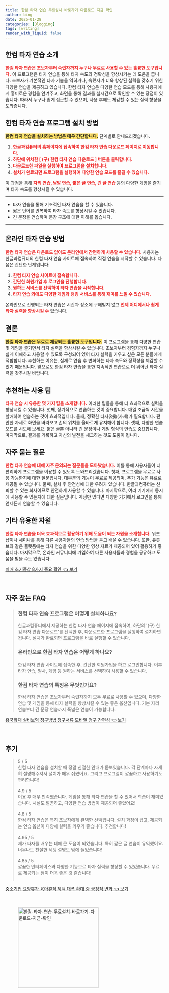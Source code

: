 ```yaml
---
title: 한컴 타자 연습 무료설치 바로가기 다운로드 지금 확인
author: bing
date: 2025-01-28
categories: [Blogging]
tags: [writing]
render_with_liquid: false
---
```



<h2 id='한컴 타자 연습 소개'>한컴 타자 연습 소개</h2>

<p><b><span style="color: #ee2323;">한컴 타자 연습은 초보자부터 숙련자까지 누구나 무료로 사용할 수 있는 훌륭한 도구입니다.</span></b> 이 프로그램은 타자 연습을 통해 타자 속도와 정확성을 향상시키는 데 도움을 줍니다. 초보자가 기본적인 타자 기술을 익히거나, 숙련자가 더욱 향상된 실력을 갖추기 위한 다양한 연습을 제공하고 있습니다. 한컴 타자 연습은 다양한 연습 모드를 통해 사용자에게 흥미로운 경험을 안겨주고, 화면을 통해 결과를 실시간으로 확인할 수 있는 장점이 있습니다. 따라서 누구나 쉽게 접근할 수 있으며, 사용 후에도 체감할 수 있는 실력 향상을 도와줍니다.</p>

<h2 id='한컴 타자 연습 프로그램 설치 방법'>한컴 타자 연습 프로그램 설치 방법</h2>

<p><b><span style="background-color: #ffe066;">한컴 타자 연습을 설치하는 방법은 매우 간단합니다.</span></b> 단계별로 안내드리겠습니다.</p>

<ol>
    <li><b><span style="color: #ee2323;">한글과컴퓨터의 홈페이지에 접속하여 한컴 타자 연습 다운로드 페이지로 이동합니다.</span></b></li>
    <li><b><span style="color: #ee2323;">하단에 위치한 [ (구) 한컴 타자 연습 다운로드 ] 버튼을 클릭합니다.</span></b></li>
    <li><b><span style="color: #ee2323;">다운로드한 파일을 실행하여 프로그램을 설치합니다.</span></b></li>
    <li><b><span style="color: #ee2323;">설치가 완료되면 프로그램을 실행하여 다양한 연습 모드를 즐길 수 있습니다.</span></b></li>
</ol>

<p>이 과정을 통해 <b><span style="color: #ee2323;">자리 연습, 낱말 연습, 짧은 글 연습, 긴 글 연습</span></b> 등의 다양한 게임을 즐기며 타자 속도를 향상시킬 수 있습니다.</p>

<hr />

<ul>
    <li>타자 연습을 통해 기초적인 타자 연습을 할 수 있습니다.</li>
    <li>짧은 단어를 반복하여 타자 속도를 향상시킬 수 있습니다.</li>
    <li>긴 문장을 연습하며 문장 구조에 대한 이해를 돕습니다.</li>
</ul>

<hr />

<h2 id='온라인 타자 연습 방법'>온라인 타자 연습 방법</h2>

<p><b><span style="color: #ee2323;">한컴 타자 연습은 다운로드 없이도 온라인에서 간편하게 사용할 수 있습니다.</span></b> 사용자는 한글과컴퓨터의 한컴 타자 연습 사이트에 접속하여 직접 연습을 시작할 수 있습니다. 다음은 간단한 단계입니다:</p>

<ol>
    <li><b><span style="color: #ee2323;">한컴 타자 연습 사이트에 접속합니다.</span></b></li>
    <li><b><span style="color: #ee2323;">간단한 회원가입 후 로그인을 진행합니다.</span></b></li>
    <li><b><span style="color: #ee2323;">원하는 서비스를 선택하여 타자 연습을 시작합니다.</span></b></li>
    <li><b><span style="color: #ee2323;">타자 연습 외에도 다양한 게임과 랭킹 서비스를 통해 재미를 느낄 수 있습니다.</span></b></li>
</ol>

<p>온라인으로 진행되는 타자 연습은 시간과 장소에 구애받지 않고 <b><span style="color: #ee2323;">언제 어디에서나 쉽게 타자 실력을 향상시킬 수</span></b> 있습니다.</p>

<h2 id='결론'>결론</h2>

<p><b><span style="background-color: #ffe066;">한컴 타자 연습은 무료로 제공되는 훌륭한 도구입니다.</span></b> 이 프로그램을 통해 다양한 연습 및 게임을 즐기면서 타자 실력을 향상시킬 수 있습니다. 초보자부터 경험자까지 누구나 쉽게 이해하고 사용할 수 있도록 구성되어 있어 타자 실력을 키우고 싶은 모든 분들에게 적합합니다. 추천하는 이유는, 실제로 연습 후 변화하는 타자 속도와 정확성을 체감할 수 있기 때문입니다. 앞으로도 한컴 타자 연습을 통한 지속적인 연습으로 더 뛰어난 타자 실력을 갖추시길 바랍니다.</p>

<h2 id='추천하는 사용 팁'>추천하는 사용 팁</h2>

<p><b><span style="color: #ee2323;">타자 연습 시 유용한 몇 가지 팁을 소개합니다.</span></b> 이러한 팁들을 통해 더 효과적으로 실력을 향상시킬 수 있습니다. 첫째, 정기적으로 연습하는 것이 중요합니다. 매일 조금씩 시간을 할애하여 연습하는 것이 효과적입니다. 둘째, 정확한 타자姿勢(자세)가 필요합니다. 편안한 자세로 화면을 바라보고 손의 위치를 올바르게 유지해야 합니다. 셋째, 다양한 연습 모드를 시도해 보세요. 짧은 글뿐 아니라 긴 문장이나 게임 형식의 연습도 중요합니다. 마지막으로, 결과를 기록하고 자신의 발전을 체크하는 것도 도움이 됩니다.</p>

<h2 id='자주 묻는 질문'>자주 묻는 질문</h2>

<p><b><span style="color: #ee2323;">한컴 타자 연습에 대해 자주 문의되는 질문들을 모아봤습니다.</span></b> 이를 통해 사용자들이 더 편리하게 프로그램을 이용할 수 있도록 도와드리겠습니다. 첫째, 프로그램을 무료로 사용 가능한지에 대한 질문입니다. 대부분의 기능이 무료로 제공되며, 추가 기능은 유료로 제공될 수 있습니다. 둘째, 설치 후 안전성에 대한 우려가 있습니다. 한글과컴퓨터는 신뢰할 수 있는 회사이므로 안전하게 사용할 수 있습니다. 마지막으로, 여러 기기에서 동시에 사용할 수 있는지에 대한 질문입니다. 계정만 있다면 다양한 기기에서 로그인을 통해 언제든지 연습할 수 있습니다.</p>

<h2 id='기타 유용한 자원'>기타 유용한 자원</h2>

<p><b><span style="color: #ee2323;">한컴 타자 연습을 더욱 효과적으로 활용하기 위해 도움이 되는 자원을 소개합니다.</span></b> 워크샵이나 세미나를 통해 다른 사용자들의 연습 방법을 듣고 배울 수 있습니다. 또한, 유튜브와 같은 플랫폼에는 타자 연습을 위한 다양한 영상 자료가 제공되어 있어 활용하기 좋습니다. 마지막으로, 온라인 커뮤니티에 가입하여 다른 사용자들과 경험을 공유하고 도움을 받을 수도 있습니다.</p>


<p><a class="click-button" title="치매 초기증상 8가지 중요 확인" href="https://blackassets.github.io/posts/%EC%B9%98%EB%A7%A4-%EC%B4%88%EA%B8%B0%EC%A6%9D%EC%83%81-8%EA%B0%80%EC%A7%80-%EC%A4%91%EC%9A%94-%ED%99%95%EC%9D%B8/" rel="dofollow">치매 초기증상 8가지 중요 확인 👈 보기</a></p><br>
<h2 id='자주_찾는_FAQ'>자주 찾는 FAQ</h2>
<div itemscope="" itemtype="https://schema.org/FAQPage"> 
<blockquote> 
<div itemscope="" itemprop="mainEntity" itemtype="https://schema.org/Question"> 
<h3 itemprop="name">한컴 타자 연습 프로그램은 어떻게 설치하나요?</h3> 
<div itemscope="" itemprop="acceptedAnswer" itemtype="https://schema.org/Answer"> 
<span itemprop="text"> 
<p>한글과컴퓨터에서 제공하는 한컴 타자 연습 페이지에 접속하여, 하단의 '(구) 한컴 타자 연습 다운로드'를 선택한 후, 다운로드한 프로그램을 실행하여 설치하면 됩니다. 설치가 완료되면 프로그램을 바로 실행할 수 있습니다.</p> 
</span> 
</div> 
</div> 

<div itemscope="" itemprop="mainEntity" itemtype="https://schema.org/Question"> 
<h3 itemprop="name">온라인으로 한컴 타자 연습은 어떻게 하나요?</h3> 
<div itemscope="" itemprop="acceptedAnswer" itemtype="https://schema.org/Answer"> 
<span itemprop="text"> 
<p>한컴 타자 연습 사이트에 접속한 후, 간단한 회원가입을 하고 로그인합니다. 이후 타자 연습, 필사, 게임 등 원하는 서비스를 선택하여 사용할 수 있습니다.</p> 
</span> 
</div> 
</div> 

<div itemscope="" itemprop="mainEntity" itemtype="https://schema.org/Question"> 
<h3 itemprop="name">한컴 타자 연습의 특징은 무엇인가요?</h3> 
<div itemscope="" itemprop="acceptedAnswer" itemtype="https://schema.org/Answer"> 
<span itemprop="text"> 
<p>한컴 타자 연습은 초보자부터 숙련자까지 모두 무료로 사용할 수 있으며, 다양한 연습 및 게임을 통해 타자 실력을 향상시킬 수 있는 좋은 옵션입니다. 기본 자리 연습부터 긴 문장 연습까지 폭넓은 연습이 가능합니다.</p> 
</span> 
</div> 
</div> 
</blockquote> 
</div>
<p><a class="click-button" title="흥국화재 실비보험 청구방법 청구서류 모바일 청구 간편성" href="https://blackassets.github.io/posts/%ED%9D%A5%EA%B5%AD%ED%99%94%EC%9E%AC-%EC%8B%A4%EB%B9%84%EB%B3%B4%ED%97%98-%EC%B2%AD%EA%B5%AC%EB%B0%A9%EB%B2%95-%EC%B2%AD%EA%B5%AC%EC%84%9C%EB%A5%98-%EB%AA%A8%EB%B0%94%EC%9D%BC-%EC%B2%AD%EA%B5%AC-%EA%B0%84%ED%8E%B8%EC%84%B1/" rel="dofollow">흥국화재 실비보험 청구방법 청구서류 모바일 청구 간편성 👈 보기</a></p><br>
<h2 id='후기'>후기</h2>
<div itemscope itemtype="https://schema.org/Product">
  <blockquote>
  <div itemprop="review" itemscope itemtype="https://schema.org/Review">
      <div itemprop="reviewRating" itemscope itemtype="https://schema.org/Rating"> <span itemprop="ratingValue">5</span> / <span itemprop="bestRating">5</span> </div>
      <span itemprop="reviewBody">한컴 타자 연습을 설치할 때 정말 친절한 안내가 돋보였습니다. 각 단계마다 자세히 설명해주셔서 설치가 매우 쉬웠어요. 그리고 프로그램이 깔끔하고 사용하기도 편리합니다!</span>
  </div>
  <br>
  <div itemprop="review" itemscope itemtype="https://schema.org/Review">
      <div itemprop="reviewRating" itemscope itemtype="https://schema.org/Rating"> <span itemprop="ratingValue">4.9</span> / <span itemprop="bestRating">5</span> </div>
      <span itemprop="reviewBody">이용 후 매우 만족했습니다. 게임을 통해 타자 연습을 할 수 있어서 학습이 재미있습니다. 시설도 깔끔하고, 다양한 연습 방법이 제공되어 좋았어요!</span>
  </div>
  <br>
  <div itemprop="review" itemscope itemtype="https://schema.org/Review">
      <div itemprop="reviewRating" itemscope itemtype="https://schema.org/Rating"> <span itemprop="ratingValue">4.8</span> / <span itemprop="bestRating">5</span> </div>
      <span itemprop="reviewBody">한컴 타자 연습은 특히 초보자에게 완벽한 선택입니다. 설치 과정이 쉽고, 제공되는 연습 옵션이 다양해 실력을 키우기 좋습니다. 추천합니다!</span>
  </div>
  <br>
  <div itemprop="review" itemscope itemtype="https://schema.org/Review">
      <div itemprop="reviewRating" itemscope itemtype="https://schema.org/Rating"> <span itemprop="ratingValue">4.95</span> / <span itemprop="bestRating">5</span> </div>
      <span itemprop="reviewBody">제가 타자를 배우는 데에 큰 도움이 되었습니다. 특히 짧은 글 연습이 유익했어요. 너무나도 친절한 세팅 설명도 맘에 들었습니다!</span>
  </div>
  <br>
  <div itemprop="review" itemscope itemtype="https://schema.org/Review">
      <div itemprop="reviewRating" itemscope itemtype="https://schema.org/Rating"> <span itemprop="ratingValue">4.85</span> / <span itemprop="bestRating">5</span> </div>
      <span itemprop="reviewBody">깔끔한 인터페이스와 다양한 기능으로 타자 실력을 향상할 수 있었습니다. 무료로 제공되는 점이 더욱 좋은 것 같습니다!</span>
  </div>
  <br>
  </blockquote>
</div>
<p><a class="click-button" title="중소기업 요양휴가 육아휴직 혜택 대폭 확대 중 긍정적 변화" href="https://blackassets.github.io/posts/%EC%A4%91%EC%86%8C%EA%B8%B0%EC%97%85-%EC%9A%94%EC%96%91%ED%9C%B4%EA%B0%80-%EC%9C%A1%EC%95%84%ED%9C%B4%EC%A7%81-%ED%98%9C%ED%83%9D-%EB%8C%80%ED%8F%AD-%ED%99%95%EB%8C%80-%EC%A4%91-%EA%B8%8D%EC%A0%95%EC%A0%81-%EB%B3%80%ED%99%94/" rel="dofollow">중소기업 요양휴가 육아휴직 혜택 대폭 확대 중 긍정적 변화 👈 보기</a></p><br>
<figure class="image"><img src="https://blackassets.github.io/assets/img/thumbnail/한컴-타자-연습-무료설치-바로가기-다운로드-지금-확인.webp" alt="한컴-타자-연습-무료설치-바로가기-다운로드-지금-확인" width="256" height="256"></figure>